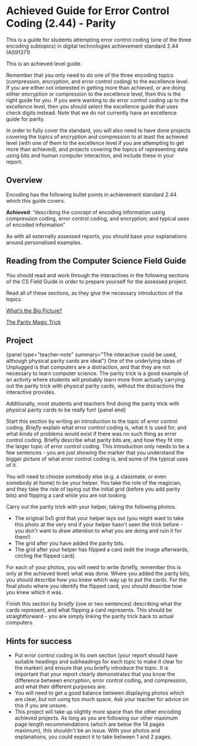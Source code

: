 # Achieved Guide for Error Control Coding (2.44) - Parity

This is a guide for students attempting error control coding (one of the three encoding subtopics) in digital technologies achievement standard 2.44 (AS91371)

This is an achieved level guide.

Remember that you only need to do one of the three encoding topics (compression, encryption, and error control coding) to the excellence level. If you are either not interested in getting more than achieved, or are doing either encryption or compression to the excellence level, then this is the right guide for you. If you were wanting to do error control coding up to the excellence level, then you should select the excellence guide that uses check digits instead. Note that we do not currently have an excellence guide for parity.

In order to fully cover the standard, you will also need to have done projects covering the topics of encryption and compression to at least the achieved level (with one of them to the excellence level if you are attempting to get more than achieved), and projects covering the topics of representing data using bits and human computer interaction, and include these in your report.

## Overview

Encoding has the following bullet points in achievement standard 2.44 which this guide covers.

**Achieved**: “describing the concept of encoding information using compression coding, error control coding, and encryption; and typical uses of encoded information”

As with all externally assessed reports, you should base your explanations around personalised examples.

## Reading from the Computer Science Field Guide

You should read and work through the interactives in the following sections of the CS Field Guide in order to prepare yourself for the assessed project.

Read all of these sections, as they give the necessary introduction of the topics

[What’s the Big Picture?](chapters/coding-error-control.html#whats-the-big-picture)

[The Parity Magic Trick](chapters/coding-error-control.html#the-parity-magic-trick)

## Project

{panel type="teacher-note" summary="The interactive could be used, although physical parity cards are ideal"}
One of the underlying ideas of Unplugged is that computers are a distraction, and that they are not necessary to learn computer science. The parity trick is a good example of an activity where students will probably learn more from actually carrying out the parity trick with physical parity cards, without the distractions the interactive provides.

Additionally, most students and teachers find doing the parity trick with physical parity cards to be really fun!
{panel end}

Start this section by writing an introduction to the topic of error control coding. *Briefly* explain what error control coding is, what it is used for, and what kinds of problems would exist if there was no such thing as error control coding. Briefly describe what parity bits are, and how they fit into the larger topic of error control coding. This introduction only needs to be a few sentences - you are just showing the marker that you understand the bigger picture of what error control coding is, and some of the typical uses of it.

You will need to choose somebody else (e.g. a classmate, or even somebody at home) to be your helper. You take the role of the magician, and they take the role of laying out the initial grid (before you add parity bits) and flipping a card while you are not looking.

Carry out the parity trick with your helper, taking the following photos.
- The original 5x5 grid that your helper lays out (you might want to take this photo at the very end if your helper hasn't seen the trick before - you don't want to draw attention to what you are doing and ruin it for them!)
- The grid after you have added the parity bits.
- The grid after your helper has flipped a card (edit the image afterwards, circling the flipped card).

For each of your photos, you will need to write (briefly, remember this is only at the achieved level) what was done. Where you added the parity bits, you should describe how you knew which way up to put the cards. For the final photo where you identify the flipped card, you should describe how you knew which it was.

Finish this section by *briefly* (one or two sentences) describing what the cards represent, and what flipping a card represents. This should be straightforward - you are simply linking the parity trick back to actual computers.

## Hints for success

- Put error control coding in its own section (your report should have suitable headings and subheadings for each topic to make it clear for the marker) and ensure that you briefly introduce the topic. It is important that your report clearly demonstrates that you know the difference between encryption, error control coding, and compression, and what their different purposes are.
- You will need to get a good balance between displaying photos which are clear, but not using too much space. Ask your teacher for advice on this if you are unsure.
- This project will take up slightly more space than the other encoding achieved projects. As long as you are following our other maximum page length recommendations (which are below the 14 pages maximum), this shouldn't be an issue. With your photos and explanations, you could expect it to take between 1 and 2 pages.
